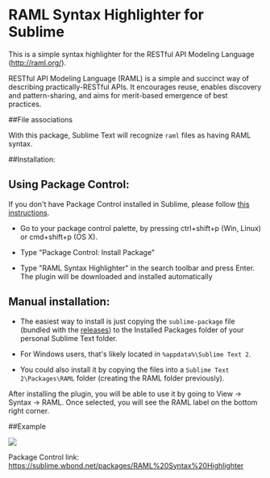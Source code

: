 RAML Syntax Highlighter for Sublime
===================================

This is a simple syntax highlighter for the RESTful API Modeling Language (http://raml.org/).

RESTful API Modeling Language (RAML) is a simple and succinct way of describing practically-RESTful APIs. It encourages reuse, enables discovery and pattern-sharing, and aims for merit-based emergence of best practices.

##File associations

With this package, Sublime Text will recognize `raml` files as having RAML syntax.

##Installation:


Using Package Control:
---------------------
 If you don't have Package Control installed in Sublime, please follow [this instructions](https://sublime.wbond.net/installation).

 - Go to your package control palette, by pressing ctrl+shift+p (Win,
    Linux) or cmd+shift+p (OS X). 
    
 - Type "Package Control: Install Package"
    
 - Type "RAML Syntax Highlighter" in the search toolbar and press Enter. The plugin will be downloaded and installed automatically

Manual installation:
-------------------

 - The easiest way to install is just copying the `sublime-package` file (bundled with the [releases](https://github.com/mulesoft/raml-sublime-plugin/releases)) to the Installed Packages folder of your personal Sublime Text folder.
          
 - For Windows users, that's likely located in `%appdata%\Sublime Text 2`.

 - You could also install it by copying the files into a `Sublime Text 2\Packages\RAML` folder (creating the RAML folder previously).


After installing the plugin, you will be able to use it by going to View -> Syntax -> RAML.
Once selected, you will see the RAML label on the bottom right corner.

##Example

![](https://raw.githubusercontent.com/mulesoft/raml-sublime-plugin/master/demo.png)

Package Control link: https://sublime.wbond.net/packages/RAML%20Syntax%20Highlighter
